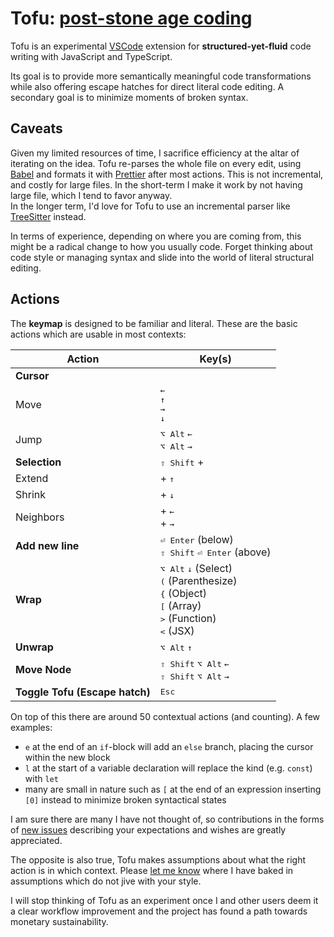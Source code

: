 # Tofu: [post-stone age coding](https://dflate.io/state-of-tofu)

Tofu is an experimental [VSCode](https://code.visualstudio.com/) extension for **structured-yet-fluid** code writing with JavaScript and TypeScript.

Its goal is to provide more semantically meaningful code transformations while also offering escape hatches for direct literal code editing. A secondary goal is to minimize moments of broken syntax.

## Caveats
Given my limited resources of time, I sacrifice efficiency at the altar of iterating on the idea. Tofu re-parses the whole file on every edit, using [Babel](http://babel.io/) and formats it with [Prettier](https://prettier.io/) after most actions. This is not incremental, and costly for large files. In the short-term I make it work by not having large file, which I tend to favor anyway.\
In the longer term, I'd love for Tofu to use an incremental parser like [TreeSitter](https://tree-sitter.github.io/tree-sitter/) instead.

In terms of experience, depending on where you are coming from, this might be a radical change to how you usually code. Forget thinking about code style or managing syntax and slide into the world of literal structural editing.

## Actions

The **keymap** is designed to be familiar and literal. These are the basic actions which are usable in most contexts:

Action | Key(s)
--- | ---
**Cursor** |
Move | <kbd>←</kbd> <br/> <kbd>↑</kbd> <br/> <kbd>→</kbd> <br/> <kbd>↓</kbd>
Jump | <kbd>⌥ Alt</kbd> <kbd>←</kbd> <br/> <kbd>⌥ Alt</kbd> <kbd>→</kbd>
**Selection** | <kbd>⇧ Shift</kbd> +
Extend  | + <kbd>↑</kbd>
Shrink | + <kbd>↓</kbd>
Neighbors | + <kbd>←</kbd> <br/> + <kbd>→</kbd>
**Add new line** | <kbd>⏎ Enter</kbd> (below) <br/> <kbd>⇧ Shift</kbd> <kbd>⏎ Enter</kbd> (above)
**Wrap**  | <kbd>⌥ Alt</kbd> <kbd>↓</kbd> (Select) <br/> <kbd>(</kbd> (Parenthesize) <br/> <kbd>{</kbd> (Object) <br/> <kbd>[</kbd> (Array) <br/> <kbd>></kbd> (Function) <br/> <kbd><</kbd> (JSX)
**Unwrap**  | <kbd>⌥ Alt</kbd> <kbd>↑</kbd>
**Move Node**  | <kbd>⇧ Shift</kbd> <kbd>⌥ Alt</kbd> <kbd>←</kbd> <br/> <kbd>⇧ Shift</kbd> <kbd>⌥ Alt</kbd> <kbd>→</kbd>
**Toggle Tofu (Escape hatch)** | <kbd>Esc</kbd>
  
On top of this there are around 50 contextual actions (and counting). A few examples:
- `e` at the end of an `if`-block will add an `else` branch, placing the cursor within the new block
- `l` at the start of a variable declaration will replace the kind (e.g. `const`) with `let`
- many are small in nature such as `[` at the end of an expression inserting `[0]` instead to minimize broken syntactical states
  
I am sure there are many I have not thought of, so contributions in the forms of [new issues](https://github.com/Gregoor/tofu/issues) describing your expectations and wishes are greatly appreciated.
  
The opposite is also true, Tofu makes assumptions about what the right action is in which context. Please [let me know](https://github.com/Gregoor/tofu/issues) where I have baked in assumptions which do not jive with your style.

I will stop thinking of Tofu as an experiment once I and other users deem it a clear workflow improvement and the project has found a path towards monetary sustainability.

